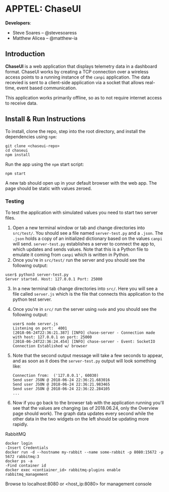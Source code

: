 # APPTEL: ChaseUI

**Developers**:

- Steve Soares – @stevesoaress
- Matthew Alicea – @matthew-ia

## Introduction

**ChaseUI** is a web application that displays telemetry data in a dashboard format. ChaseUI works by creating a TCP connection over a wireless access points to a running instance of the `canpi` application. The data recevied is sent to a client-side application via a socket that allows real-time, event based communication. 

This application works primarily offline, so as to not require internet access to receive data.

## Install & Run Instructions

To install, clone the repo, step into the root directory, and install the dependencies using `npm`:

```
git clone <chaseui-repo>
cd chaseui
npm install
```

Run the app using the `npm` start script:

```
npm start
```

A new tab should open up in your default browser with the web app. The page should be static with values zeroed. 

### Testing

To test the application with simulated values you need to start two server files. 

1. Open a new terminal window or tab and change directories into `src/test/`. You should see a file named `server-test.py` and a `.json`. The `.json` holds a copy of an initialized dictionary based on the values `canpi` will send. `server-test.py` establishes a server to connect the app to, which updates and sends values. Note that this is a Python file to emulate it coming from `canpi` which is written in Python. 
2. Once you're in `src/test/` run the server and you should see the following output:

```
user$ python3 server-test.py
Server started. Host: 127.0.0.1 Port: 25000
```

3. In a new terminal tab change directories into `src/`. Here you will see a file called `server.js` which is the file that connects this application to the python test server. 

4. Once you're in `src/` run the server using `node` and you should see the following output:

   ```
   user$ node server.js
   Listening on port:  4001
   [2018-06-24T22:36:21.387] [INFO] chase-server - Connection made with host: 127.0.0.1 on port: 25000
   [2018-06-24T22:36:24.454] [INFO] chase-server - Event: SocketIO Connection Established w/ browser
   ```

5. Note that the second output message will take a few seconds to appear, and as soon as it does the `server-test.py` output will look something like:

   ```
   Connection from:  ('127.0.0.1', 60030)
   Send user JSON @ 2018-06-24 22:36:21.683016
   Send user JSON @ 2018-06-24 22:36:21.983465
   Send user JSON @ 2018-06-24 22:36:22.284105
   ...
   ```

6. Now if you go back to the browser tab with the application running you'll see that the values are changing (as of 2018.06.24, only the Overview page should work). The graph data updates every second while the other data in the two widgets on the left should be updating more rapidly. 


RabbitMQ
```
docker login 
-Insert Credentials
docker run -d --hostname my-rabbit --name some-rabbit -p 8080:15672 -p 5672 rabbitmq:3
docker ps -a 
-Find container id
docker exec <contiainer_id> rabbitmq-plugins enable rabbitmq_management
```
Browse to localhost:8080 or <host_ip:8080> for management console

